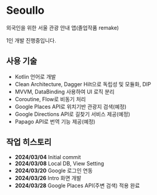 # Seoullo
외국인을 위한 서울 관광 안내 앱(졸업작품 remake)

1인 개발 진행중입니다.

## 사용 기술
* Kotlin 언어로 개발
* Clean Architecture, Dagger Hilt으로 독립성 및 모듈화, DIP
* MVVM, DataBinding 사용하여 UI 로직 분리
* Coroutine, Flow로 비동기 처리
* Google Places API로 위치기반 관광지 검색(예정)
* Google Directions API로 길찾기 서비스 제공(예정)
* Papago API로 번역 기능 제공(예정)

## 작업 히스토리
* **2024/03/04** Initial commit
* **2024/03/08** Local DB, View Setting
* **2024/03/20** Google 로그인 연동
* **2024/03/26** Intro 화면 개발
* **2024/03/28** Google Places API(주변 검색) 적용 완료
